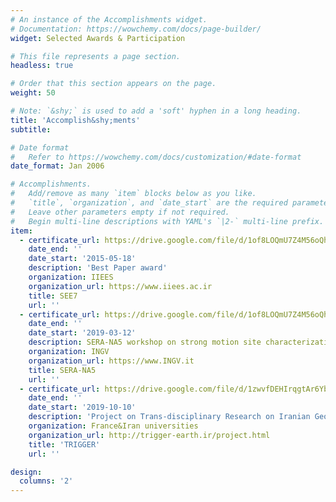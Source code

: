 ```yaml
---
# An instance of the Accomplishments widget.
# Documentation: https://wowchemy.com/docs/page-builder/
widget: Selected Awards & Participation 

# This file represents a page section.
headless: true

# Order that this section appears on the page.
weight: 50

# Note: `&shy;` is used to add a 'soft' hyphen in a long heading.
title: 'Accomplish&shy;ments'
subtitle:

# Date format
#   Refer to https://wowchemy.com/docs/customization/#date-format
date_format: Jan 2006

# Accomplishments.
#   Add/remove as many `item` blocks below as you like.
#   `title`, `organization`, and `date_start` are the required parameters.
#   Leave other parameters empty if not required.
#   Begin multi-line descriptions with YAML's `|2-` multi-line prefix.
item:
  - certificate_url: https://drive.google.com/file/d/1of8LOQmU7Z4M56oQhDH9s3CLhI-Sl81J/view?usp=sharing
    date_end: ''
    date_start: '2015-05-18'
    description: 'Best Paper award'
    organization: IIEES
    organization_url: https://www.iiees.ac.ir
    title: SEE7
    url: ''
  - certificate_url: https://drive.google.com/file/d/1of8LOQmU7Z4M56oQhDH9s3CLhI-Sl81J/view?usp=sharing
    date_end: ''
    date_start: '2019-03-12'
    description: SERA-NA5 workshop on strong motion site characterization
    organization: INGV
    organization_url: https://www.INGV.it
    title: SERA-NA5
    url: ''
  - certificate_url: https://drive.google.com/file/d/1zwvfDEHIrqgtAr6YbMWQo047uMLwxWqR/view?usp=sharing
    date_end: ''
    date_start: '2019-10-10'
    description: 'Project on Trans-disciplinary Research on Iranian Geology, Geodynamics, Earthquakes and Resources'
    organization: France&Iran universities
    organization_url: http://trigger-earth.ir/project.html
    title: 'TRIGGER'
    url: ''

design:
  columns: '2'
---
```

